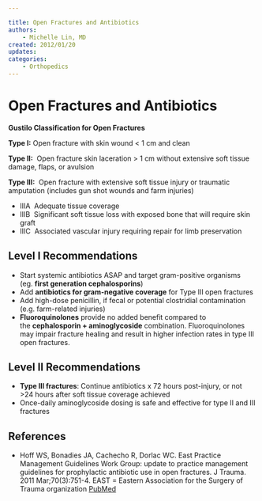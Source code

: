 ```yaml
---

title: Open Fractures and Antibiotics
authors:
    - Michelle Lin, MD
created: 2012/01/20
updates:
categories:
    - Orthopedics
---
```


# Open Fractures and Antibiotics

**Gustilo Classification for Open Fractures**

**Type I:** Open fracture with skin wound &lt; 1 cm and clean

**Type II:**  Open fracture skin laceration > 1 cm without extensive soft tissue damage, flaps, or avulsion 

**Type III:**  Open fracture with extensive soft tissue injury or traumatic amputation (includes gun shot wounds and farm injuries)

- IIIA  Adequate tissue coverage
- IIIB  Significant soft tissue loss with exposed bone that will require skin graft
- IIIC  Associated vascular injury requiring repair for limb preservation 

## Level I Recommendations

- Start systemic antibiotics ASAP and target gram-positive organisms (eg. **first generation cephalosporins**)
- Add **antibiotics for gram-negative coverage** for Type III open fractures
- Add <span class="drug">high-dose penicillin</span>, if fecal or potential clostridial contamination (e.g. farm-related injuries)
- **Fluoroquinolones** provide no added benefit compared to the **cephalosporin + aminoglycoside** combination. Fluoroquinolones may impair fracture healing and result in higher infection rates in type III open fractures. 

## Level II Recommendations

- **Type III fractures**: Continue antibiotics x 72 hours post-injury, or not >24 hours after soft tissue coverage achieved
- Once-daily aminoglycoside dosing is safe and effective for type II and III fractures 

## References

- Hoff WS, Bonadies JA, Cachecho R, Dorlac WC. East Practice Management Guidelines Work Group: update to practice management guidelines for prophylactic antibiotic use in open fractures. J Trauma. 2011 Mar;70(3):751-4. EAST = Eastern Association for the Surgery of Trauma organization [PubMed](http://www.ncbi.nlm.nih.gov/pubmed/?term=21610369)
